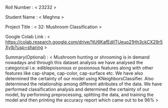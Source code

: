 Roll Number       :   < 23232 >

Student Name      :   < Meghna >

Project Title     :   < 32: Mushroom Classification >

Google Colab Link :   < https://colab.research.google.com/drive/1tU6KafEdilTUeuo21Hh3ckCX29r5Xylb?usp=sharing >

Summary(Optional) :   < Mushroom hunting or shrooming is in demand nowadays and through this dataset analysis we have analysed the categorical i.e. ediblepoisonous or posionous features along with other features like cap-shape, cap-color, cap-surface etc. We have also determined the certainty of our model using KNeighborsClassifier. Also determined the relationship among different attributes of the data. We have performed classification analysis and determined the certainty of our model, by performing preprocessing, splitting the data, and training the model and  then printing the accuracy report which came out to be 96% >
